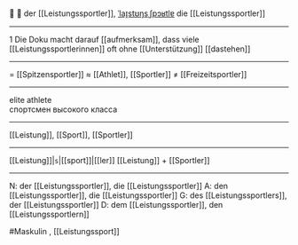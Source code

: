 🏅 🔵 der [[Leistungssportler]], [ˈlaɪ̯stʊŋsˌʃpɔʁtlɐ](https://youglish.com/pronounce/Leistungssportler/german)
die [[Leistungssportler]]

---
1 Die Doku macht darauf [[aufmerksam]], dass viele [[Leistungssportlerinnen]] oft ohne [[Unterstützung]] [[dastehen]]

---
= [[Spitzensportler]]
≈ [[Athlet]], [[Sportler]]
≠ [[Freizeitsportler]]

---
elite athlete  
спортсмен высокого класса

---
[[Leistung]], [[Sport]], [[Sportler]]

---
[[Leistung]]|`s`|[[sport]]|[[ler]]
[[Leistung]] + [[Sportler]]


---
N: der [[Leistungssportler]], die [[Leistungssportler]]
A: den [[Leistungssportler]], die [[Leistungssportler]]
G: des [[Leistungssportlers]], der [[Leistungssportler]]
D: dem [[Leistungssportler]], den [[Leistungssportlern]]


#Maskulin , [[Leistungssport]]